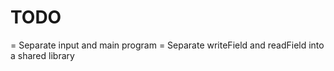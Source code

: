 # TODO

= Separate input and main program
= Separate writeField and readField into a shared library

